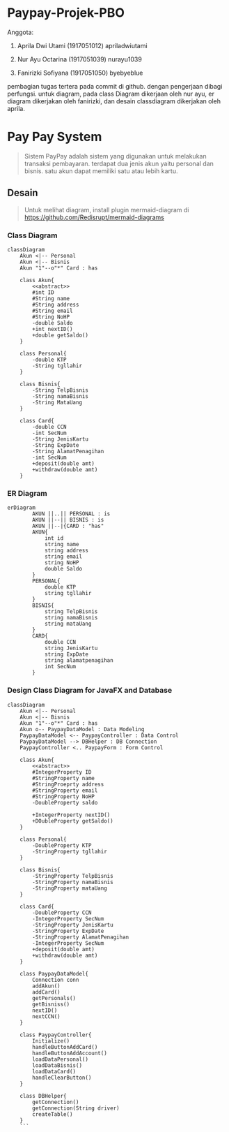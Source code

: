# Paypay-Projek-PBO
Anggota:

1. Aprila Dwi Utami    (1917051012)   apriladwiutami

2. Nur Ayu Octarina    (1917051039)   nurayu1039

3. Fanirizki Sofiyana  (1917051050)   byebyeblue

pembagian tugas tertera pada commit di github.
dengan pengerjaan dibagi perfungsi. untuk diagram, pada class Diagram dikerjaan oleh nur ayu, er diagram dikerjakan oleh fanirizki, dan desain classdiagram dikerjakan oleh aprila.

# Pay Pay System
>Sistem PayPay
 adalah sistem yang digunakan untuk melakukan transaksi pembayaran. terdapat dua jenis akun yaitu personal dan bisnis. satu akun dapat memiliki satu atau lebih kartu.

## Desain
>Untuk melihat diagram, install plugin mermaid-diagram di https://github.com/Redisrupt/mermaid-diagrams
### Class Diagram
```mermaid
classDiagram
    Akun <|-- Personal
    Akun <|-- Bisnis
    Akun "1"--o"*" Card : has

    class Akun{
        <<abstract>>
        #int ID
        #String name
        #String address
        #String email
        #String NoHP
        -double Saldo
        +int nextID()
        +double getSaldo()
    }

    class Personal{
        -double KTP
        -String tgllahir
    }

    class Bisnis{
        -String TelpBisnis
        -String namaBisnis
        -String MataUang
    }

    class Card{
        -double CCN
        -int SecNum
        -String JenisKartu
        -String ExpDate
        -String AlamatPenagihan
        -int SecNum
        +deposit(double amt)
        +withdraw(double amt)  
    }
```
### ER Diagram
```mermaid
erDiagram
        AKUN ||..|| PERSONAL : is 
        AKUN ||--|| BISNIS : is 
        AKUN ||--|{CARD : "has"
        AKUN{
            int id
            string name
            string address
            string email
            string NoHP
            double Saldo
        }
        PERSONAL{
            double KTP
            string tgllahir
        }
        BISNIS{
            string TelpBisnis
            string namaBisnis
            string mataUang
        }
        CARD{
            double CCN
            string JenisKartu
            string ExpDate
            string alamatpenagihan
            int SecNum
        }
```
### Design Class Diagram for JavaFX and Database
```mermaid
classDiagram
    Akun <|-- Personal
    Akun <|-- Bisnis
    Akun "1"--o"*" Card : has 
    Akun o-- PaypayDataModel : Data Modeling 
    PaypayDataModel <-- PaypayController : Data Control 
    PaypayDataModel --> DBHelper : DB Connection 
    PaypayController <.. PaypayForm : Form Control

    class Akun{
        <<abstract>>
        #IntegerProperty ID
        #StringProperty name
        #StringProeprty address
        #StringProperty email
        #StringProperty NoHP
        -DoubleProperty saldo

        +IntegerProperty nextID()
        +DOubleProperty getSaldo()
    }

    class Personal{
        -DoubleProperty KTP
        -StringProperty tgllahir
    }

    class Bisnis{
        -StringProperty TelpBisnis
        -StringProperty namaBisnis
        -StringProperty mataUang
    }

    class Card{
        -DoubleProperty CCN
        -IntegerProperty SecNum
        -StringProperty JenisKartu
        -StringProperty ExpDate
        -StringProperty AlamatPenagihan
        -IntegerProperty SecNum
        +deposit(double amt)
        +withdraw(double amt)
    }

    class PaypayDataModel{
        Connection conn
        addAkun()
        addCard()
        getPersonals()
        getBisniss()
        nextID()
        nextCCN()
    }

    class PaypayController{
        Initialize()
        handleButtonAddCard()
        handleButtonAddAccount()
        loadDataPersonal()
        loadDataBisnis()
        loadDataCard()
        handleClearButton()
    }

    class DBHelper{
        getConnection()
        getConnection(String driver)
        createTable()
    }
    ```

